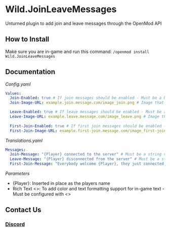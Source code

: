 # Wild.JoinLeaveMessages
Unturned plugin to add join and leave messages through the OpenMod API

## How to Install
Make sure you are in-game and run this command:
`/openmod install Wild.JoinLeaveMessages`

## Documentation
*Config.yaml*
```yaml
Values:
  Join-Enabled: true # If join messages should be enabled - Must be a boolean value
  Join-Image-URL: example.join.message.com/image_join.png # Image that the join message will use - Must be a string value without double-quotes

  Leave-Enabled: true # If leave messages should be enabled - Must be a boolean value
  Leave-Image-URL: example.leave.message.com/image_leave.png # Image that the leave message will use - Must be a string value without double-quotes
  
  First-Join-Enabled: true # If first join messages should be enabled - Must be a boolean value
  First-Join-Image-URL: example.first-join.message.com/image_first-join.png # Image that the first join message will use - Must be a string value without double-quotes
```
*Translations.yaml*
```yaml
Messages:
  Join-Message: "{Player} connected to the server" # Must be a string value - Useable Parameters: {Player}, Rich Text <>
  Leave-Message: "{Player} disconnected from the server" # Must be a string value - Useable Parameters: {Player}, Rich Text <>
  First-Join-Message: "Everybody welcome {Player}, they just connected for the first time" # Must be a string value - Useable Parameters: {Player}, Rich Text <>
```
*Parameters*
- {Player}: Inserted in place as the players name
- Rich Text <>: To add color and text formatting support for in-game text - Must be configured with <>

## Contact Us
### [Discord](https://discord.gg/4Ggybyy87d)
